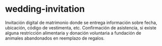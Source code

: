 # wedding-invitation
Invitación digital de matrimonio donde se entrega información sobre fecha, ubicación, código de vestimenta, etc. Confirmación de asistencia, si existe alguna restricción alimentaria y donación voluntaria a fundación de animales abandonados en reemplazo de regalos.
